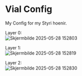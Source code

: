 # Vial Config
My Config for my Styri hoenir.

Layer 0:<br>
![Skjermbilde 2025-05-28 152803](https://github.com/user-attachments/assets/649e8144-c035-4158-8c3b-63c302f15528)

Layer 1: <br>
![Skjermbilde 2025-05-28 152819](https://github.com/user-attachments/assets/97300834-99cb-4a70-9c42-c718530dad58)

Layer 2: <br>
![Skjermbilde 2025-05-28 152830](https://github.com/user-attachments/assets/ea680c15-01d1-4146-8f9c-c6a9cd03db61)
